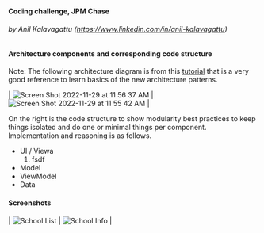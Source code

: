
#### Coding challenge, JPM Chase

###### by Anil Kalavagattu (https://www.linkedin.com/in/anil-kalavagattu)





#### Architecture components and corresponding code structure


Note: The following architecture diagram is from this [tutorial](https://google-developer-training.github.io/android-developer-fundamentals-course-concepts-v2/unit-4-saving-user-data/lesson-10-storing-data-with-room/10-1-c-room-livedata-viewmodel/10-1-c-room-livedata-viewmodel.html) that is a very good reference to learn basics of the new architecture patterns.


| ![Screen Shot 2022-11-29 at 11 56 37 AM](https://user-images.githubusercontent.com/1905832/204634971-5a64dd33-febf-47bf-9731-83ac15c5b2d3.png) | ![Screen Shot 2022-11-29 at 11 55 42 AM](https://user-images.githubusercontent.com/1905832/204634801-eb626387-9951-49ae-ae9f-f6cec71e9cb7.png) | 



On the right is the code structure to show modularity best practices to keep things isolated and do one or minimal things per component. Implementation and reasoning is as follows.
* UI / Viewa 
   1. fsdf
* Model
* ViewModel
* Data




#### Screenshots
| ![School List](https://user-images.githubusercontent.com/1905832/204622126-ca15fefe-e780-4381-b0dc-a82fd311adf2.png) | ![School Info](https://user-images.githubusercontent.com/1905832/204622128-55af8876-fa56-4c25-bf02-6ccedaea6688.png) | 
